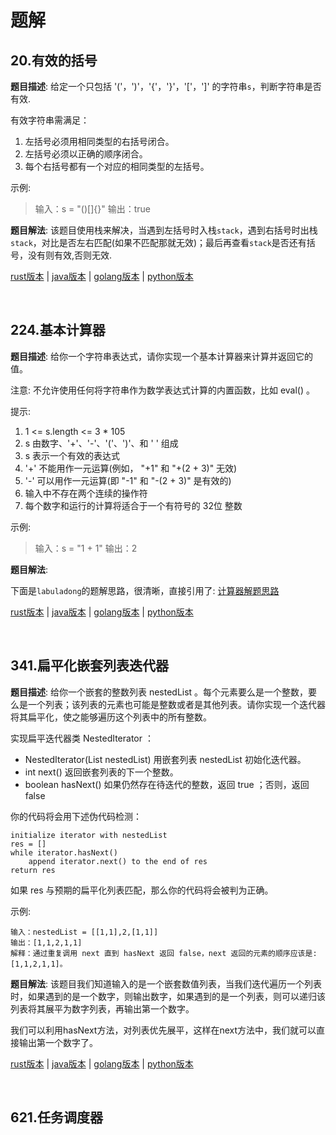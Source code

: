 # 题解

## 20.有效的括号

**题目描述**:  给定一个只包括 '('，')'，'{'，'}'，'['，']' 的字符串`s`，判断字符串是否有效.

有效字符串需满足：

1. 左括号必须用相同类型的右括号闭合。
2. 左括号必须以正确的顺序闭合。
3. 每个右括号都有一个对应的相同类型的左括号。

示例:

> 输入：s = "()[]{}"
> 输出：true

**题目解法**: 该题目使用栈来解决，当遇到左括号时入栈`stack`，遇到右括号时出栈`stack`，对比是否左右匹配(如果不匹配那就无效)；最后再查看`stack`是否还有括号，没有则有效,否则无效.

[rust版本](../../../codes/rust/20.有效的括号.rs) |
[java版本](../../../codes/java/20.有效的括号.java) |
[golang版本](../../../codes/golang/20.有效的括号.go) |
[python版本](../../../codes/python/20.有效的括号.py)

<br>

## 224.基本计算器

**题目描述**: 给你一个字符串表达式，请你实现一个基本计算器来计算并返回它的值。

注意: 不允许使用任何将字符串作为数学表达式计算的内置函数，比如 eval() 。

提示:

1. 1 <= s.length <= 3 * 105
2. s 由数字、'+'、'-'、'('、')'、和 ' ' 组成
3. s 表示一个有效的表达式
4. '+' 不能用作一元运算(例如， "+1" 和 "+(2 + 3)" 无效)
5. '-' 可以用作一元运算(即 "-1" 和 "-(2 + 3)" 是有效的)
6. 输入中不存在两个连续的操作符
7. 每个数字和运行的计算将适合于一个有符号的 32位 整数

示例:

> 输入：s = "1 + 1"
> 输出：2

**题目解法**:

下面是`labuladong`的题解思路，很清晰，直接引用了:
[计算器解题思路](https://labuladong.github.io/algo/di-san-zha-24031/jing-dian--a94a0/ru-he-shi--24fe4/)

[rust版本](../../../codes/rust/224.基本计算器.rs) |
[java版本](../../../codes/java/224.基本计算器.java) |
[golang版本](../../../codes/golang/224.基本计算器.go) |
[python版本](../../../codes/python/224.基本计算器.py)

<br>

## 341.扁平化嵌套列表迭代器

**题目描述**: 给你一个嵌套的整数列表 nestedList 。每个元素要么是一个整数，要么是一个列表；该列表的元素也可能是整数或者是其他列表。请你实现一个迭代器将其扁平化，使之能够遍历这个列表中的所有整数。

实现扁平迭代器类 NestedIterator ：

- NestedIterator(List<NestedInteger> nestedList) 用嵌套列表 nestedList 初始化迭代器。
- int next() 返回嵌套列表的下一个整数。
- boolean hasNext() 如果仍然存在待迭代的整数，返回 true ；否则，返回 false

你的代码将会用下述伪代码检测：

```text
initialize iterator with nestedList
res = []
while iterator.hasNext()
    append iterator.next() to the end of res
return res
```

如果 res 与预期的扁平化列表匹配，那么你的代码将会被判为正确。

示例:

```text
输入：nestedList = [[1,1],2,[1,1]]
输出：[1,1,2,1,1]
解释：通过重复调用 next 直到 hasNext 返回 false，next 返回的元素的顺序应该是: [1,1,2,1,1]。
```

**题目解法**: 该题目我们知道输入的是一个嵌套数值列表，当我们迭代遍历一个列表时，如果遇到的是一个数字，则输出数字，如果遇到的是一个列表，则可以递归该列表将其展平为数字列表，再输出第一个数字。

我们可以利用hasNext方法，对列表优先展平，这样在next方法中，我们就可以直接输出第一个数字了。

[rust版本](../../../codes/rust/341.扁平化嵌套列表迭代器.rs) |
[java版本](../../../codes/java/341.扁平化嵌套列表迭代器.java) |
[golang版本](../../../codes/golang/341.扁平化嵌套列表迭代器.go) |
[python版本](../../../codes/python/341.扁平化嵌套列表迭代器.py)

<br>

## 621.任务调度器



